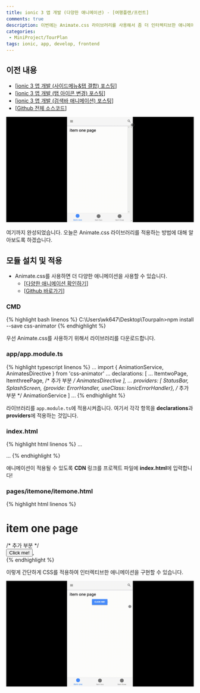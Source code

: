 ```yaml
---
title: ionic 3 앱 개발 (다양한 애니메이션) - [여행플랜/프런트]
comments: true
description: 이번에는 Animate.css 라이브러리를 사용해서 좀 더 인터렉티브한 애니메이션을 다뤄보는 방법에 대해 포스팅을 해보도록 하겠습니다.
categories:
 - MiniProject/TourPlan
tags: ionic, app, develop, frontend
---
```


## 이전 내용

- [[ionic 3 앱 개발 (사이드메뉴&탭 결합) 포스팅](https://wkddnjset.github.io/miniproject/tourplan/2018/02/04/ionic-3-%ED%95%98%EC%9D%B4%EB%B8%8C%EB%A6%AC%EB%93%9C-%EC%95%B1-%EA%B0%9C%EB%B0%9C%ED%95%98%EA%B8%B0-%EC%97%AC%ED%96%89%ED%94%8C%EB%9E%9C/)]
- [[ionic 3 앱 개발 (탭 아이콘 변경) 포스팅](https://wkddnjset.github.io/miniproject/tourplan/2018/02/05/ionic-3-%EC%95%B1-%EA%B0%9C%EB%B0%9C-(%ED%83%AD-%EC%95%84%EC%9D%B4%EC%BD%98-%EB%B3%80%EA%B2%BD)-%EC%97%AC%ED%96%89%ED%94%8C%EB%9E%9C/)]
- [[ionic 3 앱 개발 (검색바 애니메이션) 포스팅](https://wkddnjset.github.io/miniproject/tourplan/2018/02/06/ionic-3-%EC%95%B1-%EA%B0%9C%EB%B0%9C-(%EA%B2%80%EC%83%89%EB%B0%94-%EC%95%A0%EB%8B%88%EB%A9%94%EC%9D%B4%EC%85%98)-%EC%97%AC%ED%96%89%ED%94%8C%EB%9E%9C/)]
- [[Github 전체 소스코드](https://github.com/wkddnjset/MiniProject-TourPlan)]

![gif-02](https://raw.githubusercontent.com/wkddnjset/wkddnjset.github.io/master/_posts/images/2018-02-06/gif_02.gif)

여기까지 완성되었습니다. 오늘은 Animate.css 라이브러리를 적용하는 방법에 대해 알아보도록 하겠습니다.

## 모듈 설치 및 적용

- Animate.css를 사용하면 더 다양한 애니메이션을 사용할 수 있습니다.
  + [[다양한 애니메이션 확인하기](https://daneden.github.io/animate.css/)]
  + [[Github 바로가기](https://github.com/daneden/animate.css/)]

### CMD

{% highlight bash linenos %}
C:\Users\wk647\Desktop\Tourpaln>npm install --save css-animator 
{% endhighlight %}

우선 Animate.css를 사용하기 위해서 라이브러리를 다운로드합니다.

### app/app.module.ts

{% highlight typescript linenos %}
...
import { AnimationService, AnimatesDirective } from 'css-animator'
...
  declarations: [
    ...
    ItemtwoPage,
    ItemthreePage,
    /* 추가 부분 */
    AnimatesDirective
  ],
...
  providers: [
    StatusBar,
    SplashScreen,
    {provide: ErrorHandler, useClass: IonicErrorHandler},
    /* 추가 부분 */
    AnimationService
  ]
...
{% endhighlight %}

라이브러리를 `app.module.ts`에 적용시켜줍니다. 여기서 각각 항목을 **declarations**과 **providers**에 적용하는 것입니다. 

### index.html

{% highlight html linenos %}
...
<link rel="stylesheet" href="https://cdnjs.cloudflare.com/ajax/libs/animate.css/3.5.2/animate.min.css">
...
{% endhighlight %}

애니메이션이 적용될 수 있도록 **CDN** 링크를 프로젝트 파일에 **index.html**에 입력합니다!

### pages/itemone/itemone.html

{% highlight html linenos %}
<ion-content padding>
<h1>item one page</h1>
/* 추가 부분 */
<div animates #animation="animates" text-center>
    <button ion-button (click)="animation.start({type:'wobble', duration:'1000'})">Click me!</button>, 
</div>

</ion-content>
{% endhighlight %}

이렇게 간단하게 CSS를 적용하여 인터렉티브한 애니메이션을 구현할 수 있습니다.

![result-01](https://raw.githubusercontent.com/wkddnjset/wkddnjset.github.io/master/_posts/images/2018-02-07/result_01.gif)

